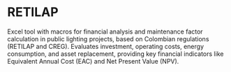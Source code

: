 # RETILAP
Excel tool with macros for financial analysis and maintenance factor calculation in public lighting projects, based on Colombian regulations (RETILAP and CREG). Evaluates investment, operating costs, energy consumption, and asset replacement, providing key financial indicators like Equivalent Annual Cost (EAC) and Net Present Value (NPV).
